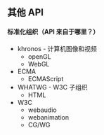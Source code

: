 ## 其他 API

#### 标准化组织（API 来自于哪里？）

- khronos - 计算机图像和视频
  - openGL
  - WebGL
- ECMA
  - ECMAScript
- WHATWG - W3C 子组织
  - HTML
- W3C
  - webaudio
  - webanimation
  - CG/WG

